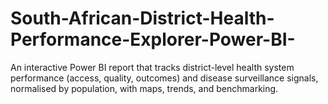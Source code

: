 # South-African-District-Health-Performance-Explorer-Power-BI-
An interactive Power BI report that tracks district-level health system performance (access, quality, outcomes) and disease surveillance signals, normalised by population, with maps, trends, and benchmarking.
